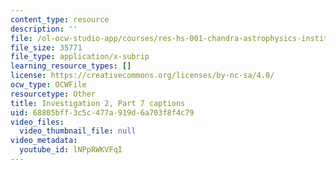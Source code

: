 ```yaml
---
content_type: resource
description: ''
file: /ol-ocw-studio-app/courses/res-hs-001-chandra-astrophysics-institute/lNPpRWKVFqI_captions.webvtt
file_size: 35771
file_type: application/x-subrip
learning_resource_types: []
license: https://creativecommons.org/licenses/by-nc-sa/4.0/
ocw_type: OCWFile
resourcetype: Other
title: Investigation 2, Part 7 captions
uid: 68805bff-3c5c-477a-919d-6a703f8f4c79
video_files:
  video_thumbnail_file: null
video_metadata:
  youtube_id: lNPpRWKVFqI
---
```

